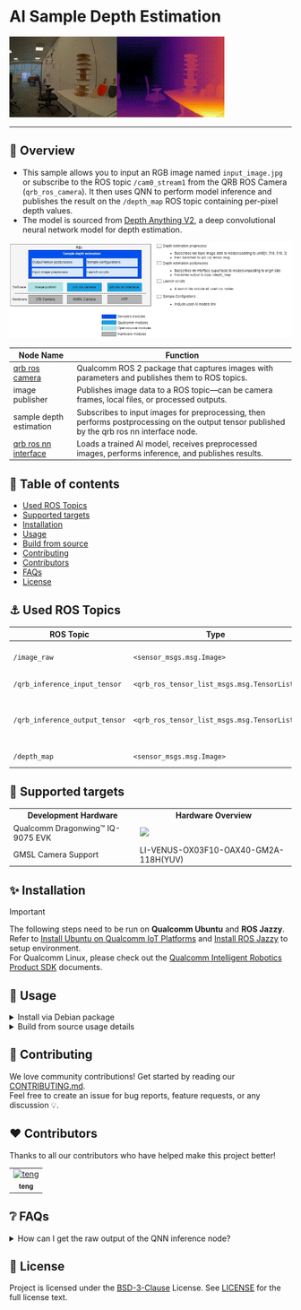

<div>
  <h1>AI Sample Depth Estimation</h1>
  <p align="center">
  </p>
</div>

![](https://github.com/qualcomm-qrb-ros/qrb_ros_samples/blob/gif/ai_vision/sample_depth_estimation/resource/depth_result.gif)

---

## 👋 Overview

- This sample allows you to input an RGB image named `input_image.jpg` or subscribe to the ROS topic `/cam0_stream1` from the QRB ROS Camera (`qrb_ros_camera`). It then uses QNN to perform model inference and publishes the result on the `/depth_map` ROS topic containing per-pixel depth values.
- The model is sourced from [Depth Anything V2](https://aihub.qualcomm.com/iot/models/depth_anything_v2?searchTerm=depth&domain=Computer+Vision), a deep convolutional neural network model for depth estimation.

![image-20250723181610392](./resource/depth_estimation_architecture.jpg)

| Node Name | Function |
| --------- | -------- |
| [qrb ros camera](https://github.com/qualcomm-qrb-ros/qrb_ros_camera) | Qualcomm ROS 2 package that captures images with parameters and publishes them to ROS topics. |
| image publisher | Publishes image data to a ROS topic—can be camera frames, local files, or processed outputs. |
| sample depth estimation | Subscribes to input images for preprocessing, then performs postprocessing on the output tensor published by the qrb ros nn interface node. |
| [qrb ros nn interface](https://github.com/qualcomm-qrb-ros/qrb_ros_nn_inference) | Loads a trained AI model, receives preprocessed images, performs inference, and publishes results. |

## 🔎 Table of contents

  * [Used ROS Topics](#-used-ros-topics)
  * [Supported targets](#-supported-targets)
  * [Installation](#-installation)
  * [Usage](#-usage)
  * [Build from source](#-build-from-source)
  * [Contributing](#-contributing)
  * [Contributors](#%EF%B8%8F-contributors)
  * [FAQs](#-faqs)
  * [License](#-license)

## ⚓ Used ROS Topics 

| ROS Topic | Type | Description |
| --------- | ---- | ----------- |
| `/image_raw` | `<sensor_msgs.msg.Image>` | Published image information |
| `/qrb_inference_input_tensor` | `<qrb_ros_tensor_list_msgs.msg.TensorList>` | Preprocessed message |
| `/qrb_inference_output_tensor` | `<qrb_ros_tensor_list_msgs.msg.TensorList>` | Neural network interface result with model |
| `/depth_map` | `<sensor_msgs.msg.Image>` | Depth map result |

## 🎯 Supported targets

<table>
  <tr>
    <th>Development Hardware</th>
    <th>Hardware Overview</th>
  </tr>
  <tr>
    <td>Qualcomm Dragonwing™ IQ-9075 EVK</td>
    <td>
      <a href="https://www.qualcomm.com/products/internet-of-things/industrial-processors/iq9-series/iq-9075">
        <img src="https://s7d1.scene7.com/is/image/dmqualcommprod/dragonwing-IQ-9075-EVK?$QC_Responsive$&fmt=png-alpha" width="160">
      </a>
    </td>
  </tr>
  <tr>
    <td>GMSL Camera Support</td>
    <td>LI-VENUS-OX03F10-OAX40-GM2A-118H(YUV)</td>
  </tr>
</table>

## ✨ Installation

> [!IMPORTANT]
> The following steps need to be run on **Qualcomm Ubuntu** and **ROS Jazzy**.<br>
> Refer to [Install Ubuntu on Qualcomm IoT Platforms](https://ubuntu.com/download/qualcomm-iot) and [Install ROS Jazzy](https://docs.ros.org/en/jazzy/index.html) to setup environment. <br>
> For Qualcomm Linux, please check out the [Qualcomm Intelligent Robotics Product SDK](https://docs.qualcomm.com/bundle/publicresource/topics/80-70018-265/introduction_1.html?vproduct=1601111740013072&version=1.4&facet=Qualcomm%20Intelligent%20Robotics%20Product%20(QIRP)%20SDK) documents.


## 🚀 Usage
<details>
  <summary>Install via Debian package</summary>

## 👨‍💻 Prerequisites

- Add qcom ppa repository source:
```bash
sudo add-apt-repository ppa:ubuntu-qcom-iot/qcom-ppa
sudo add-apt-repository ppa:ubuntu-qcom-iot/qirp
sudo apt update
```

- Install the depth estimation Debian package: 
```bash

sudo apt install -y ros-jazzy-sample-depth-estimation
```

- Run sample depth estimation:
```bash
source /opt/ros/jazzy/setup.bash
ros2 launch sample_depth_estimation launch_with_image_publisher.py
```

- You can replace this with a custom image file or model path:
```bash
ros2 launch sample_depth_estimation launch_with_image_publisher.py image_path:=<your local image path> model_path:=<your local model path>
```

- You can also launch with `qrb_ros_camera` if you connect a GMSL camera:
```bash
ros2 launch sample_depth_estimation launch_with_qrb_ros_camera.py
```

## 👨‍💻 Visualization

- You can then check the ROS topic `/sample_container/depth_map` in rqt. 
Please refer to the [ROS 2 Jazzy documentation](https://docs.ros.org/en/jazzy/Tutorials/Beginner-CLI-Tools/Introducing-Turtlesim/Introducing-Turtlesim.html) to install rqt.

</details>

<details>
  <summary>Build from source usage details</summary>

## 👨‍💻 Prerequisites

- Download the Depth Anything V2 model:
```bash
sudo mkdir -p /opt/model && cd /opt/model
sudo wget https://huggingface.co/qualcomm/Depth-Anything-V2/resolve/19ce3645e11de17eed7e869eebcc07dd352834f3/Depth-Anything-V2.bin?download=true -O Depth-Anything-V2.bin
```

- Add qcom ppa repository source:
```bash
sudo add-apt-repository ppa:ubuntu-qcom-iot/qcom-ppa
sudo add-apt-repository ppa:ubuntu-qcom-iot/qirp
sudo apt update
```

- Install QRB ROS packages:
```bash
sudo apt install -y ros-jazzy-qrb-ros-camera ros-jazzy-qrb-ros-nn-inference ros-jazzy-qrb-ros-tensor-list-msgs
sudo apt install -y ros-dev-tools
sudo rosdep init
rosdep update
```

## 👨‍💻 Build from source

- Download source code from the qrb-ros-sample repository:
```bash
mkdir -p ~/qrb_ros_sample_ws/src && cd ~/qrb_ros_sample_ws/src
git clone -b jazzy-rel https://github.com/qualcomm-qrb-ros/qrb_ros_samples.git
```

- Build the sample from source code:
```bash
cd ~/qrb_ros_sample_ws/src/qrb_ros_samples/ai_vision/sample_depth_estimation

rosdep install --from-paths . --ignore-src --rosdistro jazzy -y --skip-keys "qrb_ros_camera qrb_ros_nn_inference"
source /opt/ros/jazzy/setup.bash
colcon build
source install/setup.bash
```

- Run sample depth estimation:
```bash
source /opt/ros/jazzy/setup.bash
ros2 launch sample_depth_estimation launch_with_image_publisher.py
```

- You can replace this with a custom image file or model path:
```bash
ros2 launch sample_depth_estimation launch_with_image_publisher.py image_path:=<your local image path> model_path:=<your local model path>
```

- You can also launch with `qrb_ros_camera` if you connect a GMSL camera:
```bash
ros2 launch sample_depth_estimation launch_with_qrb_ros_camera.py
```

- When using this launch script, it uses the default parameters; it will send the local `input_image.jpg` file at a publishing rate of 10 Hz. 

```python
image_path_arg = DeclareLaunchArgument(
    'image_path',
    default_value=os.path.join(package_path, "resource", "input_image.jpg"),
    description='Path to the input image file'
)

# Node for image_publisher
image_publisher_node = Node(
    package='image_publisher',  
    executable='image_publisher_node', 
    namespace=namespace,
    name='image_publisher_node', 
    output='screen', 
    parameters=[
        {'filename': image_path},  
        {'rate': 10.0},  # Set the publishing rate to 10 Hz
    ]
)
```

</details>

## 🤝 Contributing

We love community contributions! Get started by reading our [CONTRIBUTING.md](CONTRIBUTING.md).<br>
Feel free to create an issue for bug reports, feature requests, or any discussion 💡.

## ❤️ Contributors

Thanks to all our contributors who have helped make this project better!

<table>
  <tr>
    <td style="text-align: center;">
      <a href="https://github.com/DotaIsMind">
        <img src="https://github.com/DotaIsMind.png" width="100" height="100" alt="teng"/>
        <br />
        <sub><b>teng</b></sub>
      </a>
    </td>
  </tr>
</table>


## ❔ FAQs

<details>
<summary>How can I get the raw output of the QNN inference node?</summary><br>
Comment out the following code in `depth_estimation_node.py` to get the raw output of the QNN inference node:

```python
# Normalize to [0,255]
normalized = cv2.normalize(output_image, None, 0, 255, cv2.NORM_MINMAX)
colored = cv2.applyColorMap(normalized.astype(np.uint8), cv2.COLORMAP_INFERNO)
```
</details>


## 📜 License

Project is licensed under the [BSD-3-Clause](https://spdx.org/licenses/BSD-3-Clause.html) License. See [LICENSE](../../LICENSE) for the full license text.
